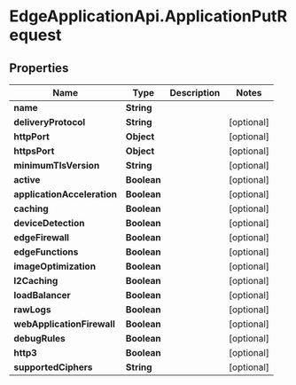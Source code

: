 # EdgeApplicationApi.ApplicationPutRequest

## Properties

Name | Type | Description | Notes
------------ | ------------- | ------------- | -------------
**name** | **String** |  | 
**deliveryProtocol** | **String** |  | [optional] 
**httpPort** | **Object** |  | [optional] 
**httpsPort** | **Object** |  | [optional] 
**minimumTlsVersion** | **String** |  | [optional] 
**active** | **Boolean** |  | [optional] 
**applicationAcceleration** | **Boolean** |  | [optional] 
**caching** | **Boolean** |  | [optional] 
**deviceDetection** | **Boolean** |  | [optional] 
**edgeFirewall** | **Boolean** |  | [optional] 
**edgeFunctions** | **Boolean** |  | [optional] 
**imageOptimization** | **Boolean** |  | [optional] 
**l2Caching** | **Boolean** |  | [optional] 
**loadBalancer** | **Boolean** |  | [optional] 
**rawLogs** | **Boolean** |  | [optional] 
**webApplicationFirewall** | **Boolean** |  | [optional] 
**debugRules** | **Boolean** |  | [optional] 
**http3** | **Boolean** |  | [optional] 
**supportedCiphers** | **String** |  | [optional] 



